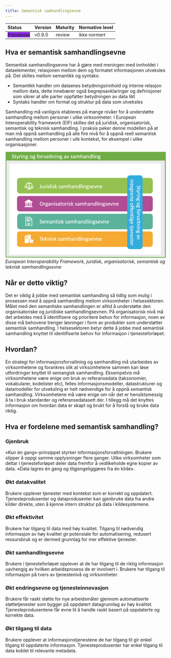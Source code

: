 ```yaml
---
title: Semantisk samhandlingsevne
---
```

| Status | Version | Maturity | Normative level |
|:-------------|:------------------|:------|:-------|
| <span style="background-color:BlueViolet">Prerelease</span>  | v0.9.0 | review | ikke normert |

## Hva er semantisk samhandlingsevne

Semantisk samhandlingsevne har å gjøre med meningen med innholdet i dataelementer, relasjonen mellom dem og formatet informasjonen utveksles på. Det skilles mellom semantikk og syntaks:

* Semantikk handler om dataenes betydningsinnhold og interne relasjon mellom data, dette innebærer også begrepsavklaringer og definisjoner som sikrer at alle parter oppfatter betydningen av data likt
* Syntaks handler om format og struktur på data som utveksles

Samhandling må vanligvis etableres på mange nivåer for å understøtte samhandling mellom personer i ulike virksomheter. I European Interoperability framework (EIF) skilles det på juridisk, organisatorisk, semantisk og teknisk samhandling. I praksis peker denne modellen på at man må oppnå samhandling på alle fire nivå for å oppnå reell semantisk samhandling mellom personer i ulik kontekst, for eksempel i ulike organisasjoner.

![European Interoperability Framework](../img/no-domain-EIF.png)
*European Interoperability Framework, juridisk, organisatorisk, semantisk og teknisk samhandlingsevne*

## Når er dette viktig?

Det er viktig å jobbe med semantisk samhandling så tidlig som mulig i prosessen med å oppnå samhandling mellom virksomheter i helsesektoren. Målet med den semantiske samhandlingen er alltid å understøtte den organisatoriske og juridiske samhandlingsevnen. På organisatorisk nivå må det arbeides med å identifisere og prioritere behov for informasjon, noen av disse må behovene trenger løsninger i form av produkter som understøtter semantisk samhandling. I helsesektoren betyr dette å jobbe med semantisk samhandling knyttet til identifiserte behov for informasjon i tjenesteforløpet.  

## Hvordan?

En strategi for informasjonsforvaltning og samhandling må utarbeides av virksomhetene og forankres slik at virksomhetene sammen kan løse utfordringer knyttet til semangisk samhandling. <!--Ha med en setning om at arbeid med semantisk samhandlingevne må løses i nært samarbeid med sektor, men det er kanskje det som er ment i første setning? eller internt ii virksoheten?--> Eksempelvis må virksomhetene være enige om bruk av referansedata (taksonomier, vokabularer, kodelister etc), felles informasjonsmodeller, datastrukturer og datamodeller for utveksling er helt nødvendige for å oppnå semantisk samhandling. Virksomhetene må være enige om når det er hensiktsmessig å ta i bruk standarder og referansedatasett der. I tillegg må det knyttes informasjon om hvordan data er skapt og brukt for å forstå og bruke data riktig.

## Hva er fordelene med semantisk samhandling?

### Gjenbruk

«Kun én gang»-prinsippet styrker informasjonsforvaltningen.
Brukere slipper å oppgi samme opplysninger flere ganger. Ulike virksomheter som deltar i tjenesteforløpet deler data fremfor å vedlikeholde egne kopier av data. «Data lagres én gang og tilgjengeliggjøres fra én kilde».  

### Økt datakvalitet

Brukere opplever tjenester med kontekst som er korrekt og oppdatert. Tjenesteprodusenter og dataprodusenter kan gjenbruke data fra andre kilder direkte, uten å kjenne intern struktur på data i kildesystemene. <!--Bør det stå noe her eller under Hvordan om felles inforamasjonsmodeller (innhold og kontekst for informasjonen det samhandle som? eller felles kodeverk og terminologi eks Snomed CT  og Loinc? felles format? Passe på at det ikke overlapper med det som er skrevet i andre kapittel-->

### Økt effektivitet

Brukere har tilgang til data med høy kvalitet. Tilgang til nødvendig informasjon av høy kvalitet gir potensiale for automatisering, redusert ressursbruk og er dermed grunnlag for mer effektive tjenester.

### Økt samhandlingsevne

Brukere i tjenesteforløpet opplever at de har tilgang til de riktig informasjon uavhengig av hvilken arbeidsprosess de er involvert i. Brukere har tilgang til informasjon på tvers av tjenestenivå og virksomheter.

### Økt endringsevne og tjenesteinnovasjon

Brukere får raskt støtte for nye arbeidsmåter gjennom automatiserte støttetjenester som bygger på oppdatert datagrunnlag av høy kvalitet. Tjenesteprodusentene får evne til å handle raskt basert på oppdaterte og korrekte data.

### Økt tilgang til data

Brukere opplever at informasjonstjenestene de har tilgang til gir enkel tilgang til oppdaterte informasjon. Tjenesteprodusenter har enkel tilgang til data koblet til relevante metadata.
